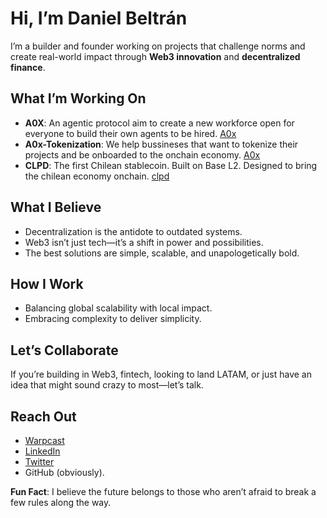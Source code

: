 # Hi, I’m Daniel Beltrán  

I’m a builder and founder working on projects that challenge norms and create real-world impact through **Web3 innovation** and **decentralized finance**.  

## What I’m Working On
- **A0X**: An agentic protocol aim to create a new workforce open for everyone to build their own agents to be hired. [A0x](https://a0x.co)
- **A0x-Tokenization**: We help bussineses that want to tokenize their projects and be onboarded to the onchain economy. [A0x](https://a0x.co)
- **CLPD**: The first Chilean stablecoin. Built on Base L2. Designed to bring the chilean economy onchain.  [clpd](htpps://clpd.mistokens.com)

## What I Believe  
- Decentralization is the antidote to outdated systems.  
- Web3 isn’t just tech—it’s a shift in power and possibilities.  
- The best solutions are simple, scalable, and unapologetically bold.  

## How I Work  
- Balancing global scalability with local impact.  
- Embracing complexity to deliver simplicity.  

## Let’s Collaborate  
If you’re building in Web3, fintech, looking to land LATAM, or just have an idea that might sound crazy to most—let’s talk.  

## Reach Out  
- [Warpcast](https://warpcast.com/bvdaniel)
- [LinkedIn](https://linkedin.com/in/danielbeltranv)  
- [Twitter](https://twitter.com/bvdani_el)  
- GitHub (obviously).  

**Fun Fact**: I believe the future belongs to those who aren’t afraid to break a few rules along the way.  
